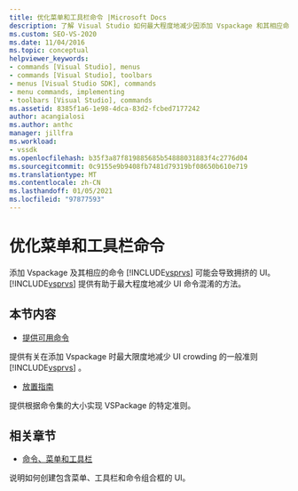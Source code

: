 ```yaml
---
title: 优化菜单和工具栏命令 |Microsoft Docs
description: 了解 Visual Studio 如何最大程度地减少因添加 Vspackage 和其相应命令而导致的命令混淆。
ms.custom: SEO-VS-2020
ms.date: 11/04/2016
ms.topic: conceptual
helpviewer_keywords:
- commands [Visual Studio], menus
- commands [Visual Studio], toolbars
- menus [Visual Studio SDK], commands
- menu commands, implementing
- toolbars [Visual Studio], commands
ms.assetid: 8385f1a6-1e98-4dca-83d2-fcbed7177242
author: acangialosi
ms.author: anthc
manager: jillfra
ms.workload:
- vssdk
ms.openlocfilehash: b35f3a87f819885685b54888031883f4c2776d04
ms.sourcegitcommit: 0c9155e9b9408fb7481d79319bf08650b610e719
ms.translationtype: MT
ms.contentlocale: zh-CN
ms.lasthandoff: 01/05/2021
ms.locfileid: "97877593"
---
```

# <a name="optimizing-menu-and-toolbar-commands"></a>优化菜单和工具栏命令
添加 Vspackage 及其相应的命令 [!INCLUDE[vsprvs](../../code-quality/includes/vsprvs_md.md)] 可能会导致拥挤的 UI。 [!INCLUDE[vsprvs](../../code-quality/includes/vsprvs_md.md)] 提供有助于最大程度地减少 UI 命令混淆的方法。

## <a name="in-this-section"></a>本节内容
- [提供可用命令](../../extensibility/internals/making-commands-available.md)

 提供有关在添加 Vspackage 时最大限度地减少 UI crowding 的一般准则 [!INCLUDE[vsprvs](../../code-quality/includes/vsprvs_md.md)] 。

- [放置指南](../../extensibility/internals/command-placement-guidelines.md)

 提供根据命令集的大小实现 VSPackage 的特定准则。

## <a name="related-sections"></a>相关章节
- [命令、菜单和工具栏](../../extensibility/internals/commands-menus-and-toolbars.md)

 说明如何创建包含菜单、工具栏和命令组合框的 UI。
